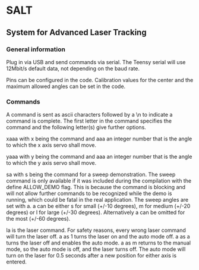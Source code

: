 # SALT
## System for Advanced Laser Tracking

### General information

Plug in via USB and send commands via serial.
The Teensy serial will use 12Mbit/s default data, not depending on the baud rate.

Pins can be configured in the code.
Calibration values for the center and the maximum allowed angles can be set in the code.

### Commands

A command is sent as ascii characters followed by a \n to indicate a command is complete.
The first letter in the command specifies the command and the following letter(s) give further options.

xaaa with x being the command and aaa an integer number that is the angle to which the x axis servo shall move.

yaaa with y being the command and aaa an integer number that is the angle to which the y axis servo shall move.

sa with s being the command for a sweep demonstration.
The sweep command is only available if it was included during the compilation with the define ALLOW_DEMO flag.
This is because the command is blocking and will not allow further commands to be recognized while the demo is running, which could be fatal in the real application.
The sweep angles are set with a.
a can be either s for small (+/-10 degrees), m for medium (+/-20 degrees) or l for large (+/-30 degrees).
Alternatively a can be omitted for the most (+/-60 degrees).

la is the laser command.
For safety reasons, every wrong laser command will turn the laser off.
a as 1 turns the laser on and the auto mode off.
a as a turns the laser off and enables the auto mode.
a as m returns to the manual mode, so the auto mode is off, and the laser turns off. 
The auto mode will turn on the laser for 0.5 seconds after a new position for either axis is entered.